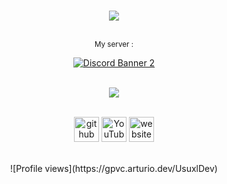 <p align="center"><br>
  <a href="https://github.com/UsuxlDev">
<img src="https://discord.c99.nl/widget/theme-4/654377768473067530.png" data-canonical-src="https://discord.c99.nl/widget/theme-4/654377768473067530.png" style="max-width:100%;">
     </a>
</p>
<p align="center"><br>
<small> My server : </small>
<p align="center">
<a href="https://discord.gg/y2yatNx4H5">
<img src="https://discordapp.com/api/guilds/821878958621458464/widget.png?style=banner2" alt="Discord Banner 2"/>
  </p>
<p align="center"><br>  
  <img src="https://github-readme-stats.vercel.app/api?username=UsuxlDev&&show_icons=true&title_color=a30303&icon_color=a30303&text_color=daf7dc&bg_color=151515" />
  
[<p align="center"><br><img src='https://cdn.jsdelivr.net/npm/simple-icons@3.0.1/icons/github.svg' alt='github' height='40'>](https://github.com/UsuxlDev)  [<img src='https://cdn.jsdelivr.net/npm/simple-icons@3.0.1/icons/youtube.svg' alt='YouTube' height='40'>](https://www.youtube.com/channel/UClXCjiaVGWWSFdHtzWaQjMw)  [<img src='https://cdn.jsdelivr.net/npm/simple-icons@3.0.1/icons/icloud.svg' alt='website' height='40'>](https://asprotect.pasdidee.fr)
<p align="center"><br>
![Profile views](https://gpvc.arturio.dev/UsuxlDev)  

